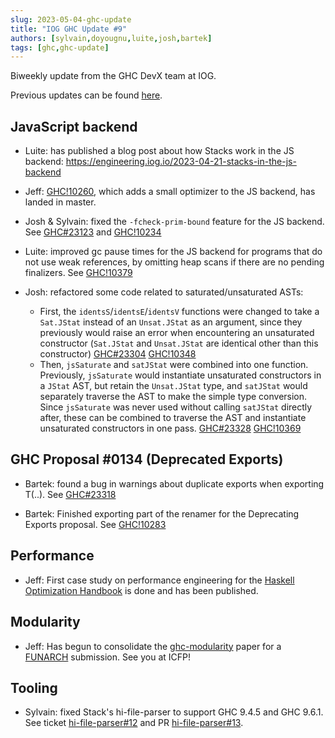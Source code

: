 ```yaml
---
slug: 2023-05-04-ghc-update
title: "IOG GHC Update #9"
authors: [sylvain,doyougnu,luite,josh,bartek]
tags: [ghc,ghc-update]
---
```


Biweekly update from the GHC DevX team at IOG.

Previous updates can be found [here](https://engineering.iog.io/tags/ghc-update).

## JavaScript backend

- Luite: has published a blog post about how Stacks work in the JS backend:
https://engineering.iog.io/2023-04-21-stacks-in-the-js-backend

- Jeff: [GHC!10260](https://gitlab.haskell.org/ghc/ghc/-/merge_requests/10260), which adds a small optimizer to the JS backend, has landed in master.
  
- Josh & Sylvain: fixed the `-fcheck-prim-bound` feature for the JS backend.
See [GHC#23123](https://gitlab.haskell.org/ghc/ghc/-/issues/23123) and
[GHC!10234](https://gitlab.haskell.org/ghc/ghc/-/merge_requests/10234)

- Luite: improved gc pause times for the JS backend for programs that do not
use weak references, by omitting heap scans if there are no pending finalizers.
See [GHC!10379](https://gitlab.haskell.org/ghc/ghc/-/merge_requests/10379)


- Josh: refactored some code related to saturated/unsaturated ASTs:
  - First, the `identsS`/`identsE`/`identsV` functions were changed to
    take a `Sat.JStat` instead of an `Unsat.JStat` as an argument, since
    they previously would raise an error when encountering an unsaturated
    constructor (`Sat.JStat` and `Unsat.JStat` are identical other than
    this constructor)
    [GHC#23304](https://gitlab.haskell.org/ghc/ghc/-/issues/23304)
    [GHC!10348](https://gitlab.haskell.org/ghc/ghc/-/merge_requests/10348)
  - Then, `jsSaturate` and `satJStat` were combined into one function.
    Previously, `jsSaturate` would instantiate unsaturated constructors
    in a `JStat` AST, but retain the `Unsat.JStat` type, and `satJStat`
    would separately traverse the AST to make the simple type conversion.
    Since `jsSaturate` was never used without calling `satJStat` directly
    after, these can be combined to traverse the AST and instantiate
    unsaturated constructors in one pass.
    [GHC#23328](https://gitlab.haskell.org/ghc/ghc/-/issues/23328)
    [GHC!10369](https://gitlab.haskell.org/ghc/ghc/-/merge_requests/10369)


## GHC Proposal #0134 (Deprecated Exports)

- Bartek: found a bug in warnings about duplicate exports when exporting T(..).
 See [GHC#23318](https://gitlab.haskell.org/ghc/ghc/-/issues/23318)

- Bartek: Finished exporting part of the renamer for the Deprecating Exports proposal.
See [GHC!10283](https://gitlab.haskell.org/ghc/ghc/-/merge_requests/10283)

## Performance

- Jeff: First case study on performance engineering for the [Haskell
Optimization
Handbook](https://input-output-hk.github.io/hs-opt-handbook.github.io/) is done
and has been published.

## Modularity

- Jeff: Has begun to consolidate the
  [ghc-modularity](https://hsyl20.fr/home/files/papers/2022-ghc-modularity.pdf)
  paper for a
  [FUNARCH](https://icfp23.sigplan.org/home/funarch-2023#Call-for-Papers)
  submission. See you at ICFP!

## Tooling

- Sylvain: fixed Stack's hi-file-parser to support GHC 9.4.5 and GHC 9.6.1. See
  ticket
  [hi-file-parser#12](https://github.com/commercialhaskell/hi-file-parser/issues/12)
  and PR
  [hi-file-parser#13](https://github.com/commercialhaskell/hi-file-parser/pull/14).



